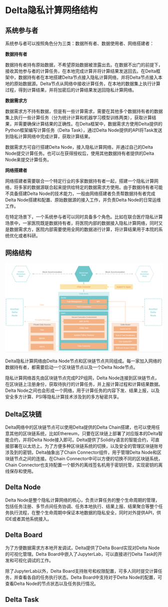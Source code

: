 # Delta隐私计算网络结构

## 系统参与者

系统参与者可以按照角色分为三类：数据所有者、数据使用者、网络搭建者：

**数据持有者**

数据持有者持有原始数据，不希望原始数据被泄露出去。在数据不出门的前提下，接收其他参与者的计算任务，在本地完成计算并将计算结果发送回去。在Delta框架中，数据持有者在本地搭建Delta节点接入隐私计算网络，并将Delta节点接入本地的原始数据源。Delta节点从网络中接收计算任务，在本地的数据集上执行计算过程，得到计算结果，并将加密后的计算结果发送回隐私计算网络。

**数据需求方**

数据需求方不持有数据，但是有一些计算需求，需要在其他多个数据持有者的数据集上执行一些计算任务（分为统计计算和机器学习模型训练两类），获取计算结果，并需要确保计算结果的正确性。在Delta框架中，数据需求方使用Delta提供的Python框架编写计算任务（Delta Task），通过Delta Node提供的API将Task发送到隐私计算网络中完成计算，获取计算结果。

数据需求方可自行搭建Delta Node，接入隐私计算网络，并通过自己的Delta Node提交计算任务。也可以在获得授权后，使用其他数据持有者提供的Delta Node来提交计算任务。

**网络搭建者**

网络搭建者需要联合一个特定行业的多家数据持有者一起，搭建一个隐私计算网络，将多家的数据源联合起来提供给特定的数据需求方使用。由于数据持有者可能不具备搭建Delta Node的技术能力，一般由网络搭建者负责帮数据持有者完成Delta Node搭建和配置、原始数据源的接入工作，并负责Delta Node的日常运维工作。

在特定场景下，一个系统参与者可以同时具备多个角色。比如在联合医疗隐私计算场景中，一家医院既是数据持有者，将医院内部的数据接入隐私计算网络，同时又是数据需求方，医院内部需要使用全网的数据进行计算，将计算结果用于本院的系统优化或者科研。

## 网络结构

![Delta&#x9690;&#x79C1;&#x8BA1;&#x7B97;&#x7F51;&#x7EDC;&#x7ED3;&#x6784;](.gitbook/assets/1627982892-1-.png)

Delta隐私计算网络由Delta Node节点和区块链节点共同组成。每一家加入网络的数据持有者，都需要启动一个区块链节点以及一个Delta Node节点。

隐私计算网络首先由区块链节点完成P2P组网，Delta Node连接到区块链节点，在区块链上注册身份，获取待执行的计算任务，并上报计算过程和计算结果数据。Delta Node之间也会形成一个网络，用于计算任务的内容下发、结果上报，以及安全多方计算、PSI等隐私计算技术涉及到的多方秘密共享。

## Delta区块链

Delta网络中的区块链节点可以使用Delta提供的Delta Chain搭建，也可以使用任意其他的区块链系统，比如Ethereum，只要在区块链上部署了对应版本的Delta智能合约，并将Delta Node接入即可。Delta提供了Solidity语言的智能合约，可直接部署在以太坊上。为了方便多种区块链系统的切换，以及安全的管理区块链账号涉及到的密钥，Delta抽象出了Chain Connector组件，用于管理Delta Node和区块链节点之间的连接。在Chain Connector中可以方便的切换不同的区块链系统，Chain Connector也支持配置一个额外的离线签名机用于密钥托管，实现密钥的离线保存和使用。

## Delta Node

Delta Node是整个隐私计算网络的核心，负责计算任务的整个生命周期的管理，包括任务注册、多节点间任务协调、任务本地执行、结果上报、结果聚合等整个任务执行流程，在整个生命周期中保证本地数据的隐私安全，同时对外提供API，供IDE或者其他系统接入。

## Delta Board

为了方便数据需求方本地开发调试，Delta提供了Delta Board实现对Delta Node的可视化管理。Delta Board中嵌入了JupyterLab，可以直接进行Delta Task的开发和可视化调试的工作。

除了JupyterLab以外，Delta Board支持账号和权限配置，可多人同时提交计算任务，并查看各自的任务执行状态。Delta Board中支持对于Delta Node的配置，可查看Delta Node的节点状态以及任务执行情况。

## Delta Task

